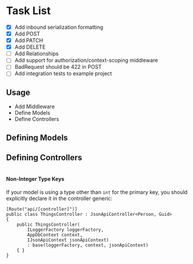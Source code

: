# Task List 

- [x] Add inbound serialization formatting
- [x] Add POST
- [x] Add PATCH
- [x] Add DELETE
- [ ] Add Relationships
- [ ] Add support for authorization/context-scoping middleware
- [ ] BadRequest should be 422 in POST
- [ ] Add integration tests to example project

## Usage

- Add Middleware
- Define Models
- Define Controllers

## Defining Models

## Defining Controllers

```
```

#### Non-Integer Type Keys

If your model is using a type other than `int` for the primary key,
you should explicitly declare it in the controller generic:

```
[Route("api/[controller]")]
public class ThingsController : JsonApiController<Person, Guid>
{
    public ThingsController(
        ILoggerFactory loggerFactory,
        AppDbContext context, 
        IJsonApiContext jsonApiContext) 
        : base(loggerFactory, context, jsonApiContext)
    { }
}
```